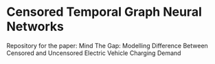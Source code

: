 # Censored Temporal Graph Neural Networks
Repository for the paper: Mind The Gap: Modelling Difference Between Censored and Uncensored Electric Vehicle Charging Demand  
